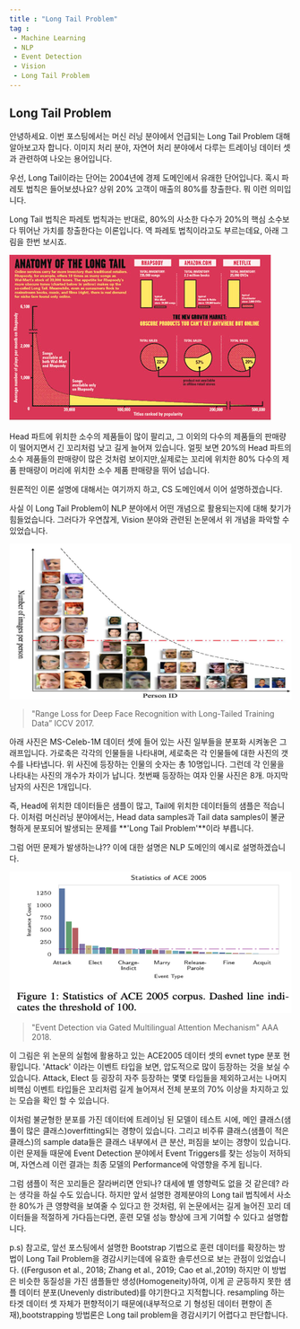 ```yaml
---
title : "Long Tail Problem"
tag : 
 - Machine Learning
 - NLP
 - Event Detection
 - Vision
 - Long Tail Problem
---
```


## Long Tail Problem ##
안녕하세요. 이번 포스팅에서는 머신 러닝 분야에서 언급되는 Long Tail Problem 대해 알아보고자 합니다.
이미지 처리 분야, 자연어 처리 분야에서 다루는 트레이닝 데이터 셋과 관련하여 나오는 용어입니다. 

우선, Long Tail이라는 단어는 2004년에 경제 도메인에서 유래한 단어입니다. 혹시 파레토 법칙은 들어보셨나요?
상위 20% 고객이 매출의 80%를 창출한다. 뭐 이런 의미입니다.
 
Long Tail 법칙은 파레토 법칙과는 반대로, 80%의 사소한 다수가 20%의 핵심 소수보다 뛰어난 가치를 창출한다는 이론입니다. 역 파레토 법칙이라고도 부르는데요, 아래 그림을 한번 보시죠. 
 
![image](/assets/img/2020-08-06_longtail2.png)

Head 파트에 위치한 소수의 제품들이 많이 팔리고, 그 이외의 다수의 제품들의 판매량이 떨어지면서 긴 꼬리처럼 낮고 길게 늘어져 있습니다. 얼핏 보면 20%의 Head 파트의 소수 제품들의 판매량이 많은 것처럼 보이지만,실제로는 꼬리에 위치한 80% 다수의 제품 판매량이 머리에 위치한 소수 제품 판매량을 뛰어 넘습니다.

원론적인 이론 설명에 대해서는 여기까지 하고, CS 도메인에서 이어 설명하겠습니다.

사실 이 Long Tail Problem이 NLP 분야에서 어떤 개념으로 활용되는지에 대해 찾기가 힘들었습니다. 그러다가 우연찮게, Vision 분야와 관련된 논문에서 위 개념을 파악할 수 있었습니다. 

![image](/assets/img/2020-08-06_longtail3.png)
> "Range Loss for Deep Face Recognition with Long-Tailed Training Data” ICCV 2017.


아래 사진은 MS-Celeb-1M 데이터 셋에 들어 있는 사진 일부들을 분포화 시켜놓은 그래프입니다. 가로축은 각각의 인물들을 나타내며, 세로축은 각 인물들에 대한 사진의 갯수를 나타냅니다. 위 사진에 등장하는 인물의 숫자는 총 10명입니다. 그런데 각 인물을 나타내는 사진의 개수가 차이가 납니다. 첫번째 등장하는 여자 인물 사진은 8개. 마지막 남자의 사진은 1개입니다.

즉, Head에 위치한 데이터들은 샘플이 많고, Tail에 위치한 데이터들의 샘플은 적습니다. 이처럼 머신러닝 분야에서는, Head data samples과 Tail data samples이 불균형하게 분포되어 발생되는 문제를
**'Long Tail Problem'**이라 부릅니다.

그럼 어떤 문제가 발생하는냐?? 이에 대한 설명은 NLP 도메인의 예시로 설명하겠습니다.

![image](/assets/img/2020-08-06_longtail_nlp.png)
> "Event Detection via Gated Multilingual Attention Mechanism" AAA 2018.

이 그림은 위 논문의 실험에 활용하고 있는 ACE2005 데이터 셋의 evnet type 분포 현황입니다. 'Attack' 이라는 이벤트 타입을 보면, 압도적으로 많이 등장하는 것을 보실 수 있습니다. Attack, Elect 등 굉장히 자주 등장하는 몇몇 타입들을 제외하고서는 나머지 비핵심 이벤트 타입들은 꼬리처럼 길게 늘어져서 전체 분포의 70% 이상을 차지하고 있는 모습을 확인 할 수 있습니다.

이처럼 불균형한 분포를 가진 데이터에 트레이닝 된 모델이 테스트 시에, 메인 클래스(샘풀이 많은 클래스)overfitting되는 경향이 있습니다. 그리고 비주류 클래스(샘플이 적은 클래스)의 sample data들은 클래스 내부에서 큰 분산, 퍼짐을 보이는 경향이 있습니다. 이런 문제들 때문에 Event Detection 분야에서 Event Triggers를 찾는 성능이 저하되며, 자연스레 이런 결과는 최종 모델의 Performance에 악영향을 주게 됩니다.

그럼 샘플이 적은 꼬리들은 잘라버리면 안되나? 대세에 별 영향력도 없을 것 같은데? 라는 생각을 하실 수도 있습니다. 하지만 앞서 설명한 경제분야의 Long tail 법칙에서 사소한 80%가 큰 영향력을 보여줄 수 있다고 한 것처럼, 위 논문에서는 길게 늘어진 꼬리 데이터들을 적절하게 가다듬는다면, 훈련 모델 성능 향상에 크게 기여할 수 있다고 설명합니다.

p.s) 참고로, 앞선 포스팅에서 설명한 Bootstrap 기법으로 훈련 데이터를 확장하는 방법이 Long Tail Problem을 경감시키는데에 유효한 솔루션으로 보는 관점이 있었습니다. ((Ferguson et al., 2018; Zhang et al., 2019; Cao et al.,2019) 하지만 이 방법은 비슷한 동질성을 가진 샘플들만 생성(Homogeneity)하여, 이게 곧 균등하지 못한 샘플 데이터 분포(Unevenly distributed)를 야기한다고 지적합니다. resampling 하는 타겟 데이터 셋 자체가 편향적이기 때문에(내부적으로 기 형성된 데이터 편향이 존재),bootstrapping 방법론은 Long tail problem을 경감시키기 어렵다고 판단합니다.